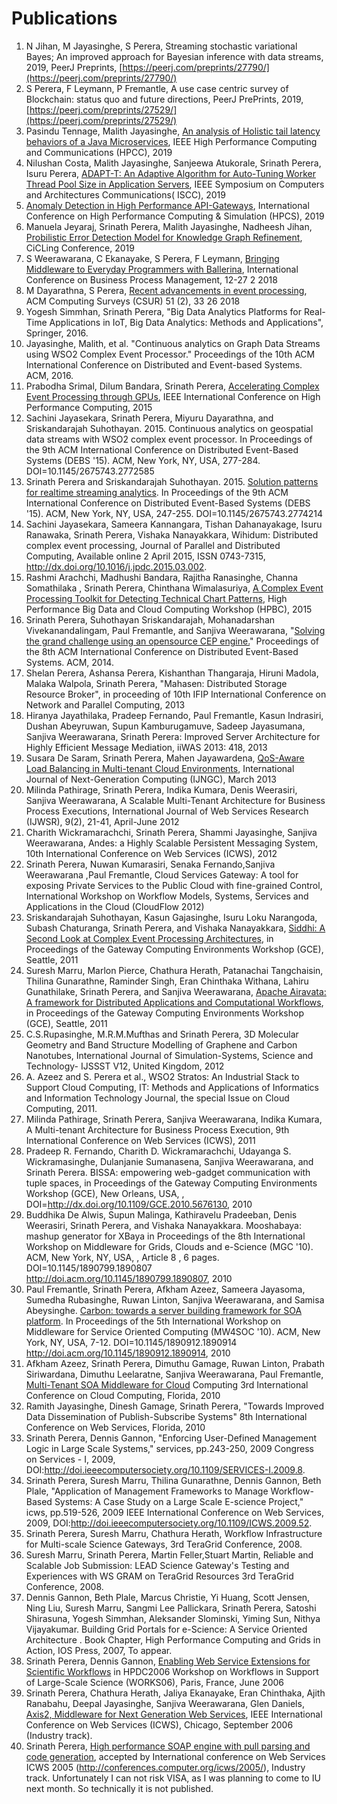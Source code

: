 # Publications 
1. N Jihan, M Jayasinghe, S Perera, Streaming stochastic variational Bayes; An improved approach for Bayesian inference with data streams, 2019, PeerJ Preprints, [https://peerj.com/preprints/27790/](https://peerj.com/preprints/27790/)
2. S Perera, F Leymann, P Fremantle, A use case centric survey of Blockchain: status quo and future directions, PeerJ PrePrints, 2019, [https://peerj.com/preprints/27529/](https://peerj.com/preprints/27529/)
1. Pasindu Tennage, Malith Jayasinghe, [An analysis of Holistic tail latency behaviors of a Java Microservices](https://www.semanticscholar.org/paper/An-Analysis-of-Holistic-Tail-Latency-Behaviors-of-Tennage-Perera/ea49793fcb8919c8a906fb11d95f13d96d4b2494),  IEEE High Performance Computing and Communications (HPCC), 2019
2. Nilushan Costa, Malith Jayasinghe, Sanjeewa Atukorale, Srinath Perera, Isuru Perera, [ADAPT-T: An Adaptive Algorithm for Auto-Tuning Worker Thread Pool Size in Application Servers](https://www.researchgate.net/publication/332345389_ADAPT-T_An_Adaptive_Algorithm_for_Auto-Tuning_Worker_Thread_Pool_Size_in_Application_Servers), IEEE Symposium on Computers and Architectures Communications( ISCC), 2019
3. [Anomaly Detection in High Performance API-Gateways](https://www.researchgate.net/publication/336956595_Anomaly_Detection_in_High-Performance_API_Gateways), International Conference on High Performance Computing & Simulation
(HPCS), 2019
4. Manuela Jeyaraj, Srinath Perera, Malith Jayasinghe, Nadheesh Jihan, [Probilistic Error Detection Model for Knowledge Graph Refinement](https://www.researchgate.net/profile/Manuela_Jeyaraj/publication/332173091_Probabilistic_Error_Detection_Model_for_Knowledge_Graph_Refinement/links/5ca4800fa6fdcc12ee8f4142/Probabilistic-Error-Detection-Model-for-Knowledge-Graph-Refinement.pdf), CiCLing Conference,  2019
5. S Weerawarana, C Ekanayake, S Perera, F Leymann, [Bringing Middleware to Everyday Programmers with Ballerina](https://www.researchgate.net/publication/327545782_Bringing_Middleware_to_Everyday_Programmers_with_Ballerina), International Conference on Business Process Management, 12-27	2	2018
6. M Dayarathna, S Perera, [Recent advancements in event processing](https://www.researchgate.net/profile/Miyuru_Dayarathna/publication/323160411_Recent_Advancements_in_Event_Processing/links/5a89a9f00f7e9b1a9554255c/Recent-Advancements-in-Event-Processing.pdf), ACM Computing Surveys (CSUR) 51 (2), 33	26	2018
61. Yogesh Simmhan, Srinath Perera, "Big Data Analytics Platforms for Real-Time Applications in IoT, Big Data Analytics: Methods and Applications", Springer, 2016.
7. Jayasinghe, Malith, et al. "Continuous analytics on Graph Data Streams using WSO2 Complex Event Processor." Proceedings of the 10th ACM International Conference on Distributed and Event-based Systems. ACM, 2016.
8. Prabodha Srimal, Dilum Bandara, Srinath Perera, [Accelerating Complex Event Processing through GPUs](https://www.researchgate.net/profile/Prabodha_Srimal/publication/287198277_Accelerating_Complex_Event_Processing_through_GPUs/links/5765410508aeb4b998070af9/Accelerating-Complex-Event-Processing-through-GPUs.pdf), IEEE International Conference on High Performance Computing, 2015
9. Sachini Jayasekara, Srinath Perera, Miyuru Dayarathna, and Sriskandarajah Suhothayan. 2015. Continuous analytics on geospatial data streams with WSO2 complex event processor. In Proceedings of the 9th ACM International Conference on Distributed Event-Based Systems (DEBS '15). ACM, New York, NY, USA, 277-284. DOI=10.1145/2675743.2772585
10. Srinath Perera and Sriskandarajah Suhothayan. 2015. [Solution patterns for realtime streaming analytics](https://www.researchgate.net/profile/Srinath_Perera/publication/279886152_Solution_patterns_for_Realtime_Streaming_Analytics/links/55e53fc208ae6abe6e9041f0.pdf). In Proceedings of the 9th ACM International Conference on Distributed Event-Based Systems (DEBS '15). ACM, New York, NY, USA, 247-255. DOI=10.1145/2675743.2774214
11. Sachini Jayasekara, Sameera Kannangara, Tishan Dahanayakage, Isuru Ranawaka, Srinath Perera, Vishaka Nanayakkara, Wihidum: Distributed complex event processing, Journal of Parallel and Distributed Computing, Available online 2 April 2015, ISSN 0743-7315, http://dx.doi.org/10.1016/j.jpdc.2015.03.002.
12. Rashmi Arachchi, Madhushi Bandara, Rajitha Ranasinghe, Channa Somathilaka , Srinath Perera, Chinthana Wimalasuriya, [A Complex Event Processing Toolkit for Detecting Technical Chart Patterns](https://www.researchgate.net/publication/336956706_A_Complex_Event_Processing_Toolkit_for_Detecting_Technical_Chart_Patterns), High Performance Big Data and Cloud Computing Workshop (HPBC), 2015
13. Srinath Perera, Suhothayan Sriskandarajah, Mohanadarshan Vivekanandalingam, Paul Fremantle, and Sanjiva Weerawarana, "[Solving the grand challenge using an opensource CEP engine.](https://www.researchgate.net/profile/Srinath_Perera/publication/266659534_Solving_the_grand_challenge_using_an_opensource_CEP_engine/links/0c960538be89be3f54000000.pdf)" Proceedings of the 8th ACM International Conference on Distributed Event-Based Systems. ACM, 2014.
14. Shelan Perera, Ashansa Perera, Kishanthan Thangaraja, Hiruni Madola, Malaka Walpola, Srinath Perera, "Mahasen: Distributed Storage Resource Broker", in proceeding of 10th IFIP International Conference on Network and Parallel Computing, 2013
15. Hiranya Jayathilaka, Pradeep Fernando, Paul Fremantle, Kasun Indrasiri, Dushan Abeyruwan, Supun Kamburugamuve, Sadeep Jayasumana, Sanjiva Weerawarana, Srinath Perera: Improved Server Architecture for Highly Efficient Message Mediation, iiWAS 2013: 418, 2013
16. Susara De Saram, Srinath Perera, Mahen Jayawardena, [QoS-Aware Load Balancing in Multi-tenant Cloud Environments](http://www.icter.org/conference/icter2016/sites/default/files/icter/UCSC%20Symposium%202012%20Proceedings.pdf#page=35), International Journal of Next-Generation Computing (IJNGC), March 2013
17. Milinda Pathirage, Srinath Perera, Indika Kumara, Denis Weerasiri, Sanjiva Weerawarana, A Scalable Multi-Tenant Architecture for Business Process Executions, International Journal of Web Services Research (IJWSR), 9(2), 21-41, April-June 2012
18. Charith Wickramarachchi, Srinath Perera, Shammi Jayasinghe, Sanjiva Weerawarana, Andes: a Highly Scalable Persistent Messaging System, 10th International Conference on Web Services (ICWS), 2012
19. Srinath Perera, Nuwan Kumarasiri, Senaka Fernando,Sanjiva Weerawarana ,Paul Fremantle, Cloud Services Gateway: A tool for exposing Private Services to the Public Cloud with fine-grained Control, International Workshop on Workflow Models, Systems, Services and Applications in the Cloud (CloudFlow 2012)
20. Sriskandarajah Suhothayan, Kasun Gajasinghe, Isuru Loku Narangoda, Subash Chaturanga, Srinath Perera, and Vishaka Nanayakkara, [Siddhi: A Second Look at Complex Event Processing Architectures](https://www.researchgate.net/profile/Kasun_Gajasinghe/publication/229139642_Siddhi_A_Second_Look_at_Complex_Event_Processing_Architectures/links/576dfb4b08ae0b3a3b755793.pdf), in Proceedings of the Gateway Computing Environments Workshop (GCE), Seattle, 2011
21. Suresh Marru, Marlon Pierce, Chathura Herath, Patanachai Tangchaisin, Thilina Gunarathne, Raminder Singh, Eran Chinthaka Withana, Lahiru Gunathilake, Srinath Perera, and Sanjiva Weerawarana, [Apache Airavata: A framework for Distributed Applications and Computational Workflows](https://s3.amazonaws.com/academia.edu.documents/30825821/airavata-gce11.pdf?response-content-disposition=inline%3B%20filename%3DApache_airavata_a_framework_for_distribu.pdf&X-Amz-Algorithm=AWS4-HMAC-SHA256&X-Amz-Credential=AKIAIWOWYYGZ2Y53UL3A%2F20191101%2Fus-east-1%2Fs3%2Faws4_request&X-Amz-Date=20191101T154433Z&X-Amz-Expires=3600&X-Amz-SignedHeaders=host&X-Amz-Signature=4b185cbcc89cc31c15a9630b97db33ce92bc547cef7096edc4a1086e35119b68), in Proceedings of the Gateway Computing Environments Workshop (GCE), Seattle, 2011
22. C.S.Rupasinghe, M.R.M.Mufthas and Srinath Perera, 3D Molecular Geometry and Band Structure Modelling of Graphene and Carbon Nanotubes, International Journal of Simulation-Systems, Science and Technology- IJSSST V12, United Kingdom, 2012
23. A. Azeez and S. Perera et al., WSO2 Stratos: An Industrial Stack to Support Cloud Computing, IT: Methods and Applications of Informatics and Information Technology Journal, the special Issue on Cloud Computing, 2011.
24. Milinda Pathirage, Srinath Perera, Sanjiva Weerawarana, Indika Kumara, A Multi-tenant Architecture for Business Process Execution, 9th International Conference on Web Services (ICWS), 2011
25. Pradeep R. Fernando, Charith D. Wickramarachchi, Udayanga S. Wickramasinghe, Dulanjanie Sumanasena, Sanjiva Weerawarana, and Srinath Perera. BISSA: empowering web-gadget communication with tuple spaces, in Proceedings of the Gateway Computing Environments Workshop (GCE), New Orleans, USA, , DOI=http://dx.doi.org/10.1109/GCE.2010.5676130, 2010
26. Buddhika De Alwis, Supun Malinga, Kathiravelu Pradeeban, Denis Weerasiri, Srinath Perera, and Vishaka Nanayakkara. Mooshabaya: mashup generator for XBaya in Proceedings of the 8th International Workshop on Middleware for Grids, Clouds and e-Science (MGC '10). ACM, New York, NY, USA, , Article 8 , 6 pages. DOI=10.1145/1890799.1890807 http://doi.acm.org/10.1145/1890799.1890807, 2010
27. Paul Fremantle, Srinath Perera, Afkham Azeez, Sameera Jayasoma, Sumedha Rubasinghe, Ruwan Linton, Sanjiva Weerawarana, and Samisa Abeysinghe. [Carbon: towards a server building framework for SOA platform](https://www.researchgate.net/profile/Srinath_Perera/publication/228573109_Carbon_towards_a_server_building_framework_for_SOA_platform/links/09e41511b587f61aae000000.pdf). In Proceedings of the 5th International Workshop on Middleware for Service Oriented Computing (MW4SOC '10). ACM, New York, NY, USA, 7-12. DOI=10.1145/1890912.1890914 http://doi.acm.org/10.1145/1890912.1890914, 2010
28. Afkham Azeez, Srinath Perera, Dimuthu Gamage, Ruwan Linton, Prabath Siriwardana, Dimuthu Leelaratne, Sanjiva Weerawarana, Paul Fremantle, [Multi-Tenant SOA Middleware for Cloud](https://www.researchgate.net/profile/Sanjiva_Weerawarana/publication/221399987_Multi-tenant_SOA_Middleware_for_Cloud_Computing/links/00b7d52920acbcc846000000.pdf) Computing 3rd International Conference on Cloud Computing, Florida, 2010
29. Ramith Jayasinghe, Dinesh Gamage, Srinath Perera, "Towards Improved Data Dissemination of Publish-Subscribe Systems" 8th International Conference on Web Services, Florida, 2010
30. Srinath Perera, Dennis Gannon, "Enforcing User-Defined Management Logic in Large Scale Systems," services, pp.243-250, 2009 Congress on Services - I, 2009, DOI:http://doi.ieeecomputersociety.org/10.1109/SERVICES-I.2009.8.
31. Srinath Perera, Suresh Marru, Thilina Gunarathne, Dennis Gannon, Beth Plale, "Application of Management Frameworks to Manage Workflow-Based Systems: A Case Study on a Large Scale E-science Project," icws, pp.519-526, 2009 IEEE International Conference on Web Services, 2009, DOI:http://doi.ieeecomputersociety.org/10.1109/ICWS.2009.52.
32. Srinath Perera, Suresh Marru, Chathura Herath, Workflow Infrastructure for Multi-scale Science Gateways, 3rd TeraGrid Conference, 2008.
33. Suresh Marru, Srinath Perera, Martin Feller,Stuart Martin, Reliable and Scalable Job Submission: LEAD Science Gateway's Testing and Experiences with WS GRAM on TeraGrid Resources 3rd TeraGrid Conference, 2008.
34. Dennis Gannon, Beth Plale, Marcus Christie, Yi Huang, Scott Jensen, Ning Liu, Suresh Marru, Sangmi Lee Pallickara, Srinath Perera, Satoshi Shirasuna, Yogesh Simmhan, Aleksander Slominski, Yiming Sun, Nithya Vijayakumar. Building Grid Portals for e-Science: A Service Oriented Architecture . Book Chapter, High Performance Computing and Grids in Action, IOS Press, 2007, To appear.
35. Srinath Perera, Dennis Gannon, [Enabling Web Service Extensions for Scientific Workflows](http://www.isi.edu/works06/perera_works06.pdf) in HPDC2006 Workshop on Workflows in Support of Large-Scale Science (WORKS06), Paris, France, June 2006
36. Srinath Perera, Chathura Herath, Jaliya Ekanayake, Eran Chinthaka, Ajith Ranabahu, Deepal Jayasinghe, Sanjiva Weerawarana, Glen Daniels, [Axis2, Middleware for Next Generation Web Services](https://www.researchgate.net/publication/221587103_Axis2_Middleware_for_Next_Generation_Web_Services), IEEE International Conference on Web Services (ICWS), Chicago, September 2006 (Industry track).
37. Srinath Perera, [High performance SOAP engine with pull parsing and code generation](http://people.apache.org/~hemapani/research/papers/fastws-2005.pdf), accepted by International conference on Web Services ICWS 2005 (http://conferences.computer.org/icws/2005/), Industry track. Unfortunately I can not risk VISA, as I was planning to come to IU next month. So technically it is not published.
